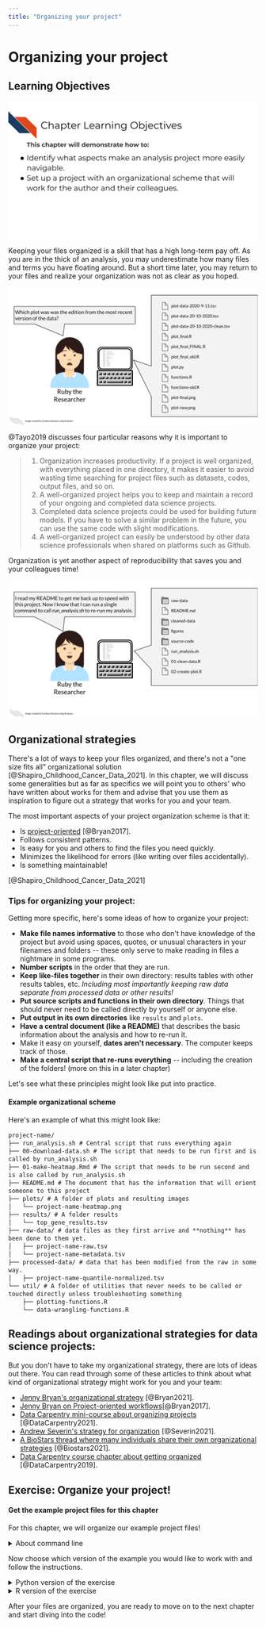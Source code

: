 ```yaml
---
title: "Organizing your project"
---
```




# Organizing your project

## Learning Objectives

<img src="resources/images/04-project-organization_files/figure-html//1LMurysUhCjZb7DVF6KS9QmJ5NBjwWVjRn40MS9f2noE_gf7bed24491_1_51.png" title="This chapter will demonstrate how to: Identify what aspects make an analysis project more easily navigable. Set up a project with an organizational scheme that will work for the author and their colleagues." alt="This chapter will demonstrate how to: Identify what aspects make an analysis project more easily navigable. Set up a project with an organizational scheme that will work for the author and their colleagues." style="display: block; margin: auto;" />

Keeping your files organized is a skill that has a high long-term pay off. As you are in the thick of an analysis, you may underestimate how many files and terms you have floating around. But a short time later, you may return to your files and realize your organization was not as clear as you hoped.   

<img src="resources/images/04-project-organization_files/figure-html//1LMurysUhCjZb7DVF6KS9QmJ5NBjwWVjRn40MS9f2noE_gf7bed24491_1_56.png" title="Ruby is looking at her computer with a lot of folders with different variations on similar names. Ruby asks herself: Which plot was was the edition from the most recent version of the data?" alt="Ruby is looking at her computer with a lot of folders with different variations on similar names. Ruby asks herself: Which plot was was the edition from the most recent version of the data?" style="display: block; margin: auto;" />

@Tayo2019 discusses four particular reasons why it is important to organize your project:

> 1. Organization increases productivity. If a project is well organized, with everything placed in one directory, it makes it easier to avoid wasting time searching for project files such as datasets, codes, output files, and so on.
> 2. A well-organized project helps you to keep and maintain a record of your ongoing and completed data science projects.
> 3. Completed data science projects could be used for building future models. If you have to solve a similar problem in the future, you can use the same code with slight modifications.
> 4. A well-organized project can easily be understood by other data science professionals when shared on platforms such as Github.

Organization is yet another aspect of reproducibility that saves you and your colleagues time!

<img src="resources/images/04-project-organization_files/figure-html//1LMurysUhCjZb7DVF6KS9QmJ5NBjwWVjRn40MS9f2noE_gf7bed24491_1_180.png" title="Ruby is looking at her computer that has clearly named folders and files. Ruby says to herself: I read my README to get me back up to speed with this project. Now I know that I can run a single command to call run_analysis.sh to re-run my analysis." alt="Ruby is looking at her computer that has clearly named folders and files. Ruby says to herself: I read my README to get me back up to speed with this project. Now I know that I can run a single command to call run_analysis.sh to re-run my analysis." style="display: block; margin: auto;" />

## Organizational strategies

There's a lot of ways to keep your files organized, and there's not a "one size fits all" organizational solution [@Shapiro_Childhood_Cancer_Data_2021]. In this chapter, we will discuss some generalities but as far as specifics we will point you to others' who have written about works for them and advise that you use them as inspiration to figure out a strategy that works for you and your team.

The most important aspects of your project organization scheme is that it:  

- Is [project-oriented](https://www.tidyverse.org/blog/2017/12/workflow-vs-script/) [@Bryan2017].  
- Follows consistent patterns.  
- Is easy for you and others to find the files you need quickly.  
- Minimizes the likelihood for errors (like writing over files accidentally).  
- Is something maintainable!

[@Shapiro_Childhood_Cancer_Data_2021]

### Tips for organizing your project:   

Getting more specific, here's some ideas of how to organize your project:  

- **Make file names informative** to those who don't have knowledge of the project but avoid using spaces, quotes, or unusual characters in your filenames and folders -- these only serve to make reading in files a nightmare in some programs.
- **Number scripts** in the order that they are run.
- **Keep like-files together** in their own directory: results tables with other results tables, etc. _Including most importantly keeping raw data separate from processed data or other results!_
- **Put source scripts and functions in their own directory**. Things that should never need to be called directly by yourself or anyone else.
- **Put output in its own directories** like `results` and `plots`.
- **Have a central document (like a README)** that describes the basic information about the analysis and how to re-run it.
- Make it easy on yourself, **dates aren't necessary**. The computer keeps track of those.
- **Make a central script that re-runs everything** -- including the creation of the folders! (more on this in a later chapter)

Let's see what these principles might look like put into practice.

#### Example organizational scheme  

Here's an example of what this might look like:
```
project-name/
├── run_analysis.sh # Central script that runs everything again
├── 00-download-data.sh # The script that needs to be run first and is called by run_analysis.sh
├── 01-make-heatmap.Rmd # The script that needs to be run second and is also called by run_analysis.sh
├── README.md # The document that has the information that will orient someone to this project
├── plots/ # A folder of plots and resulting images
│   └── project-name-heatmap.png
├── results/ # A folder results
│   └── top_gene_results.tsv
├── raw-data/ # data files as they first arrive and **nothing** has been done to them yet.
│   ├── project-name-raw.tsv
│   └── project-name-metadata.tsv
├── processed-data/ # data that has been modified from the raw in some way.
│   ├── project-name-quantile-normalized.tsv
└── util/ # A folder of utilities that never needs to be called or touched directly unless troubleshooting something
    ├── plotting-functions.R
    └── data-wrangling-functions.R
```

## Readings about organizational strategies for data science projects:

But you don't have to take my organizational strategy, there are lots of ideas out there.
You can read through some of these articles to think about what kind of organizational strategy might work for you and your team:   

- [Jenny Bryan's organizational strategy](https://www.stat.ubc.ca/~jenny/STAT545A/block19_codeFormattingOrganization.html) [@Bryan2021].
- [Jenny Bryan on Project-oriented workflows](https://www.tidyverse.org/blog/2017/12/workflow-vs-script/)[@Bryan2017].
- [Data Carpentry mini-course about organizing projects](https://datacarpentry.org/organization-genomics/) [@DataCarpentry2021].
- [Andrew Severin's strategy for organization](https://bioinformaticsworkbook.org/projectManagement/Intro_projectManagement.html#gsc.tab=0) [@Severin2021].
- [A BioStars thread where many individuals share their own organizational strategies](https://www.biostars.org/p/821/) [@Biostars2021].
- [Data Carpentry course chapter about getting organized](https://bioinformatics-core-shared-training.github.io/shell-genomics/07-organization/index.html) [@DataCarpentry2019].

## Exercise: Organize your project!

#### Get the example project files for this chapter

For this chapter, we will organize our example project files!

<details> <summary> About command line </summary>

If you decide to follow the command line prompts but are not familiar with it [read this article](https://towardsdatascience.com/a-quick-guide-to-using-command-line-terminal-96815b97b955).
Make sure you have [`wget`](https://www.gnu.org/software/wget/manual/wget.html) installed on your computer. You can check if you have it by running the following in your command line:


```bash
wget -V
```

```
## GNU Wget 1.20.3 built on linux-gnu.
## 
## -cares +digest -gpgme +https +ipv6 +iri +large-file -metalink +nls 
## +ntlm +opie +psl +ssl/openssl 
## 
## Wgetrc: 
##     /etc/wgetrc (system)
## Locale: 
##     /usr/share/locale 
## Compile: 
##     gcc -DHAVE_CONFIG_H -DSYSTEM_WGETRC="/etc/wgetrc" 
##     -DLOCALEDIR="/usr/share/locale" -I. -I../../src -I../lib 
##     -I../../lib -Wdate-time -D_FORTIFY_SOURCE=2 -DHAVE_LIBSSL -DNDEBUG 
##     -g -O2 -fdebug-prefix-map=/build/wget-OYIfr9/wget-1.20.3=. 
##     -fstack-protector-strong -Wformat -Werror=format-security 
##     -DNO_SSLv2 -D_FILE_OFFSET_BITS=64 -g -Wall 
## Link: 
##     gcc -DHAVE_LIBSSL -DNDEBUG -g -O2 
##     -fdebug-prefix-map=/build/wget-OYIfr9/wget-1.20.3=. 
##     -fstack-protector-strong -Wformat -Werror=format-security 
##     -DNO_SSLv2 -D_FILE_OFFSET_BITS=64 -g -Wall -Wl,-Bsymbolic-functions 
##     -Wl,-z,relro -Wl,-z,now -lpcre2-8 -luuid -lidn2 -lssl -lcrypto -lz 
##     -lpsl ftp-opie.o openssl.o http-ntlm.o ../lib/libgnu.a 
## 
## Copyright (C) 2015 Free Software Foundation, Inc.
## License GPLv3+: GNU GPL version 3 or later
## <http://www.gnu.org/licenses/gpl.html>.
## This is free software: you are free to change and redistribute it.
## There is NO WARRANTY, to the extent permitted by law.
## 
## Originally written by Hrvoje Niksic <hniksic@xemacs.org>.
## Please send bug reports and questions to <bug-wget@gnu.org>.
```

If this prints back something similar to this message above, then you already have `wget` and don't need to do anything! But if this command prints back `wget command not found` you will need to [ install wget](https://www.jcchouinard.com/wget/). 

</details>

Now choose which version of the example you would like to work with and follow the instructions.  

<details> <summary>Python version of the exercise</summary>

To get the _Python project example files_, [click this link](https://raw.githubusercontent.com/jhudsl/Reproducibility-Examples/main/chapter-zips/python-heatmap-chapt-4.zip).
Or you can use these commands in command line.


```{.bash .fold-show}
mkdir -p chapter-zips
wget -O chapter-zips/python-heatmap-chapt-4.zip https://raw.githubusercontent.com/jhudsl/Reproducibility-Examples/main/chapter-zips/python-heatmap-chapt-4.zip
```

Now double click your chapter zip file to unzip. For Windows you may have to [follow these instructions](https://support.microsoft.com/en-us/windows/zip-and-unzip-files-f6dde0a7-0fec-8294-e1d3-703ed85e7ebc)).



Now let's take a look at the files inside these projects. These are purposely not organized because for this exercise we will organize them!


```
## aggregated_metadata.json
## aml_heatmap.png
## analysis_OLD.py
## analysis.py
## dataset.zip
## LICENSE.TXT
## metadata_SRP070849.tsv
## SRP070849.tsv
```

Organize these files! For now we will organize these files by hand, but in the upcoming chapters we will make it so our analysis places these items in the correct directories (and creates the directories if they do not exist!).

- Create a `plots`, `results`, and `data` folder and organize the files into their respective folders. Note that `aggregated_metadata.json` and `LICENSE.TXT` also belong in the `data folder. 
- Delete any files that say "OLD". Keeping multiple versions of your scripts around is a recipe for mistakes and confusion. In the advanced course we will discuss how to use version control to help you track this more elegantly. 

</details>

<details> <summary>R version of the exercise</summary>

To get the _R project examples files_ [click this link](https://raw.githubusercontent.com/jhudsl/Reproducibility-Examples/main/chapter-zips/r-heatmap-chapt-4.zip).
Or you can use these commands in command line.


```{.bash .fold-show}
mkdir -p chapter-zips
wget -O chapter-zips/r-heatmap-chapt-4.zip https://raw.githubusercontent.com/jhudsl/Reproducibility-Examples/main/chapter-zips/r-heatmap-chapt-4.zip
```

Now double click your chapter zip file to unzip. For Windows you may have to [follow these instructions](https://support.microsoft.com/en-us/windows/zip-and-unzip-files-f6dde0a7-0fec-8294-e1d3-703ed85e7ebc)).



Now let's take a look at the files inside these projects. These are purposely not organized because for this exercise we will organize them!


```
## heatmap_up_to_date_OLD.R
## heatmap_up_to_date.R
## LICENSE.TXT
## metadata_SRP070849.tsv
## SRP070849.tsv
```

Organize these files! For now we will organize these files by hand, but in the upcoming chapters we will make it so our analysis places these items in the correct directories (and creates the directories if they do not exist!).

- Create a `plots`, `results`, and `data` folder and organize the files into their respective folders. Note that `aggregated_metadata.json` and `LICENSE.TXT` also belong in the `data` folder. 
- Delete any files that say "OLD". Keeping multiple versions of your scripts around is a recipe for mistakes and confusion. In the advanced course we will discuss how to use version control to help you track this more elegantly. 

</details>

After your files are organized, you are ready to move on to the next chapter and start diving into the code!

